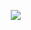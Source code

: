  ㅤㅤㅤㅤㅤㅤㅤ      ㅤㅤㅤㅤㅤㅤㅤ      ㅤㅤㅤㅤㅤㅤㅤ     ![](https://komarev.com/ghpvc/?username=Lazerrper&label=✧&color=red&base=2000)
